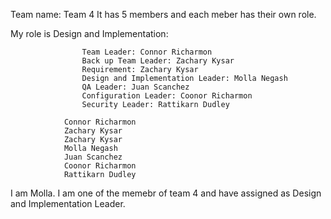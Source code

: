 Team name: Team 4 
It has 5 members and each meber has their own role.

My role is Design and Implementation: 


                    Team Leader: Connor Richarmon
                    Back up Team Leader: Zachary Kysar
                    Requirement: Zachary Kysar
                    Design and Implementation Leader: Molla Negash
                    QA Leader: Juan Scanchez
                    Configuration Leader: Coonor Richarmon
                    Security Leader: Rattikarn Dudley
                    
                Connor Richarmon
                Zachary Kysar
                Zachary Kysar
                Molla Negash
                Juan Scanchez
                Coonor Richarmon
                Rattikarn Dudley

I am Molla. I am one of the memebr of team 4 and have assigned as Design and Implementation Leader.



